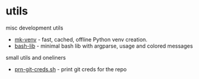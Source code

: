 # utils

misc development utils

- [mk-venv](mk-venv/README.md) - fast, cached, offline Python venv creation.
- [bash-lib](bash-lib/README.md) - minimal bash lib with argparse, usage and colored
  messages

small utils and oneliners
 - [prn-git-creds.sh](misc/prn-git-creds.sh) - print git creds for the repo
